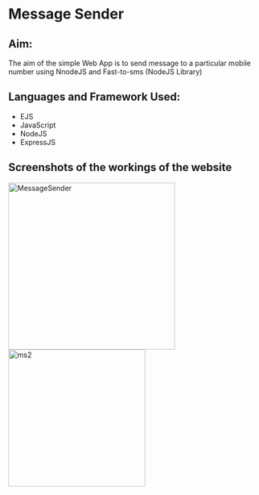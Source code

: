 # Message Sender
## Aim:
The aim of the simple Web App is to send message to a particular mobile number using NnodeJS and Fast-to-sms (NodeJS Library)

## Languages and Framework Used:
- EJS
- JavaScript
- NodeJS
- ExpressJS

## Screenshots of the workings of the website

<img width="331" alt="MessageSender" src="https://user-images.githubusercontent.com/60184336/124174943-9734c900-daca-11eb-930e-80b261bb3d5f.PNG">

<img width="272" alt="ms2" src="https://user-images.githubusercontent.com/60184336/124175124-d400c000-daca-11eb-9c5b-949136166a3e.PNG">




